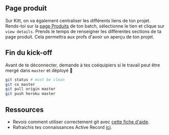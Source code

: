 ## Page produit

Sur Kitt, on va également centraliser les différents liens de ton projet. Rends-toi sur la [page Produits](https://kitt.lewagon.com/camps/<user.batch_slug>/products) de ton batch, sélectionne le tien et clique sur `view details`. Prends le temps de renseigner les différentes sections de ta page produit. Cela permettra aux profs d'avoir un aperçu de ton projet.

## Fin du kick-off

Avant de te déconnecter, demande à tes coéquipiers si le travail peut être mergé dans `master` et déployé 🚀

```zsh
git status # must be clean
git co master
git pull origin master
git push heroku master
```

## Ressources

- Revois comment utiliser correctement git avec [cette fiche d'aide](https://kitt.lewagon.com/knowledge/cheatsheets/git_advanced).
- Rafraichis tes connaissances Active Record [ici](https://kitt.lewagon.com/knowledge/cheatsheets/active_record_basics).
